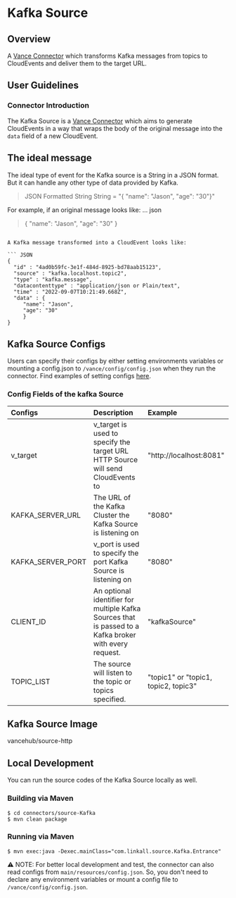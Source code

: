 # Kafka Source 

## Overview

A [Vance Connector][vc] which transforms Kafka messages from topics to CloudEvents and deliver them to the target URL.

## User Guidelines

### Connector Introduction

The Kafka Source is a [Vance Connector][vc] which aims to generate CloudEvents in a way that wraps the body of the 
original message into the `data` field of a new CloudEvent.
## The ideal message
The ideal type of event for the Kafka source is a String in a JSON format. But it can handle any other type of data provided by Kafka. 
> JSON Formatted String
> String = "{ "name": "Jason", "age": "30"}"
>

For example, if an original message looks like:
... json
> { "name": "Jason", "age": "30" }
```

A Kafka message transformed into a CloudEvent looks like:

``` JSON
{
  "id" : "4ad0b59fc-3e1f-484d-8925-bd78aab15123",
  "source" : "kafka.localhost.topic2",
  "type" : "kafka.message",
  "datacontenttype" : "application/json or Plain/text",
  "time" : "2022-09-07T10:21:49.668Z",
  "data" : {
	 "name": "Jason",
	 "age": "30"
	 }
}
```

## Kafka Source Configs

Users can specify their configs by either setting environments variables or mounting a config.json to
`/vance/config/config.json` when they run the connector. Find examples of setting configs [here][config].

### Config Fields of the kafka Source

| Configs   | Description                                                                     | Example                 |
|:----------|:--------------------------------------------------------------------------------|:------------------------|
| v_target  | v_target is used to specify the target URL HTTP Source will send CloudEvents to | "http://localhost:8081" |
| KAFKA_SERVER_URL    | The URL of the Kafka Cluster the Kafka Source is listening on                  | "8080"                  |
| KAFKA_SERVER_PORT    | v_port is used to specify the port Kafka Source is listening on                  | "8080"                  |
| CLIENT_ID    |  An optional identifier for multiple Kafka Sources that is passed to a Kafka broker with every request.                  | "kafkaSource"                  |
| TOPIC_LIST    | The source will listen to the topic or topics specified.                   | "topic1"  or "topic1, topic2, topic3"                 |

## Kafka Source Image

vancehub/source-http

## Local Development

You can run the source codes of the Kafka Source locally as well.

### Building via Maven

```shell
$ cd connectors/source-Kafka
$ mvn clean package
```

### Running via Maven

```shell
$ mvn exec:java -Dexec.mainClass="com.linkall.source.Kafka.Entrance"
```

⚠️ NOTE: For better local development and test, the connector can also read configs from `main/resources/config.json`. So, you don't need to 
declare any environment variables or mount a config file to `/vance/config/config.json`.

[vc]: https://github.com/linkall-labs/vance-docs/blob/main/docs/concept.md
[config]: https://github.com/linkall-labs/vance-docs/blob/main/docs/connector.md
